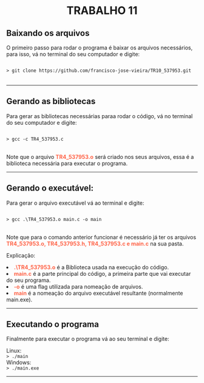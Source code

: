<h1 align="center">TRABALHO 11</h1>

<h2>Baixando os arquivos</h2>
<p>O primeiro passo para rodar o programa é baixar os arquivos necessários, para isso, vá no terminal do seu computador e digite:</p>

<code>
> git clone https://github.com/francisco-jose-vieira/TR10_537953.git
</code>
<br>

<hr>

<h2>Gerando as bibliotecas</h2>
<p>Para gerar as bibliotecas necessárias paraa rodar o código, vá no terminal do seu computador e digite:</p>

<code>
> gcc -c TR4_537953.c
</code>

<br>

<p>Note que o arquivo <span style="font-weight: bold; color: tomato">TR4_537953.o</span> será criado nos seus arquivos, essa é a biblioteca necessária para executar o programa.</p>

<hr>

<h2>Gerando o executável:</h2>
<p>Para gerar o arquivo executável vá ao terminal e digite:</p>


<code>
> gcc .\TR4_537953.o main.c -o main
</code>

<br>

<p>Note que para o comando anterior funcionar é necessário já ter os arquivos <span style="font-weight: bold; color: tomato">TR4_537953.o, TR4_537953.h, TR4_537953.c e main.c</span> na sua pasta.</p>

<p>Explicação:

<li><span style="font-weight: bold; color: tomato">.\TR4_537953.o</span> é a Biblioteca usada na execução do código.</li>
<li><span style="font-weight: bold; color: tomato">main.c</span> é a parte principal do código, a primeira parte que vai executar do seu programa.</li>
<li><span style="font-weight: bold; color: tomato">-o</span> é uma flag utilizada para nomeação de arquivos.</li>
<li><span style="font-weight: bold; color: tomato">main</span> é a nomeação do arquivo executável resultante (normalmente main.exe).</li>
</p>

<hr>
<h2>Executando o programa</h2>
<p>Finalmente para executar o programa vá ao seu terminal e digite:</p>
Linux:
<br>
<code>> ./main</code>

<br>
Windows:
<br>
<code>> ./main.exe</code>

<hr>